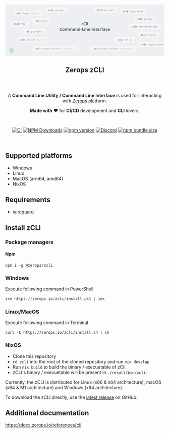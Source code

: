 ![Zerops](https://github.com/zeropsio/recipe-shared-assets/blob/main/covers/svg/cover-zcli.svg)

<h2 align="center">
   Zerops zCLI
  <br/>
  <br/>
</h2>

<p align="center">
  <br/>
   A <b>Command Line Utility / Command Line Interface</b> is used for interacting with <a href="https://zerops.io/">Zerops</a> platform.
  <br/>
</p> 

<p align="center">
<b>Made with</b> ❤️ for <b>CI/CD</b> development and <b>CLI</b> lovers.
<br/>
</p>

<br />

<div align="center">

[![CI](https://github.com/zeropsio/zcli/actions/workflows/main.yml/badge.svg)](https://github.com/zeropsio/zcli/actions/workflows/ci.yml)
[![NPM Downloads](https://img.shields.io/npm/d18m/%40zerops%2Fzcli)](https://www.npmjs.com/package/@zerops/zcli)
[![npm version](https://badge.fury.io/js/@zerops%2Fzcli.svg)](https://badge.fury.io/js/@zerops%2Fzcli)
[![Discord](https://img.shields.io/discord/735781031147208777)](https://discord.gg/xxzmJSDKPT)
[![npm bundle size](https://img.shields.io/bundlephobia/min/%40zerops%2Fzcli)](https://www.npmjs.com/package/@zerops/zcli)

</div>

<br/>

## Supported platforms

* Windows
* Linux
* MacOS (arm64, amd64)
* NixOS

## Requirements

* [wireguard](https://www.wireguard.com/install/)


## Install zCLI

### Package managers

#### Npm
```
npm i -g @zerops/zcli
```

### Windows
Execute following command in PowerShell
```powershell
irm https://zerops.io/zcli/install.ps1 | iex
```

### Linux/MacOS
Execute following command in Terminal
```shell
curl -L https://zerops.io/zcli/install.sh | sh
```

### NixOS

- Clone this repository
- `cd zcli` into the root of the cloned repository and run `nix develop`.
- Run `nix build` to build the binary / execuetable of zCli.
- zCLI's binary / execuetable will be present in `./result/bin/zcli`.

Currently, the zCLI is distributed for Linux (x86 & x64 architecture), macOS (x64 & M1 architecture) and Windows (x64 architecture).

To download the zCLI directly, use the [latest release](https://github.com/zeropsio/zcli/releases/latest/) on GitHub.

## Additional documentation

https://docs.zerops.io/references/cli
